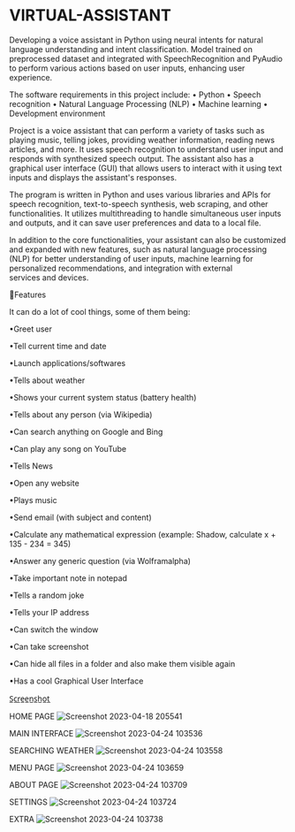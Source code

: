 # VIRTUAL-ASSISTANT
Developing a voice assistant in Python using neural intents for natural language understanding and intent classification. Model trained on preprocessed dataset and integrated with SpeechRecognition and PyAudio to perform various actions based on user inputs, enhancing user experience.

The software requirements in this project include:
• Python
• Speech recognition
• Natural Language Processing (NLP)
• Machine learning 
• Development environment

Project is a voice assistant that can perform a variety of tasks such as playing music, telling jokes, providing weather information, reading news articles, and more. It uses speech recognition to understand user input and responds with synthesized speech output. The assistant also has a graphical user interface (GUI) that allows users to interact with it using text inputs and displays the assistant's responses.

The program is written in Python and uses various libraries and APIs for speech recognition, text-to-speech synthesis, web scraping, and other functionalities. It utilizes multithreading to handle simultaneous user inputs and outputs, and it can save user preferences and data to a local file.

In addition to the core functionalities, your assistant can also be customized and expanded with new features, such as natural language processing (NLP) for better understanding of user inputs, machine learning for personalized recommendations, and integration with external services and devices.



💎Features

It can do a lot of cool things, some of them being:

•Greet user

•Tell current time and date

•Launch applications/softwares

•Tells about weather

•Shows your current system status (battery health)

•Tells about any person (via Wikipedia)

•Can search anything on Google  and Bing

•Can play any song on YouTube

•Tells News

•Open any website

•Plays music

•Send email (with subject and content)

•Calculate any mathematical expression (example: Shadow, calculate x + 135 - 234 = 345)

•Answer any generic question (via Wolframalpha)

•Take important note in notepad

•Tells a random joke

•Tells your IP address

•Can switch the window

•Can take screenshot

•Can hide all files in a folder and also make them visible again

•Has a cool Graphical User Interface




S̲c̲r̲e̲e̲n̲s̲h̲o̲t̲

HOME PAGE
![Screenshot 2023-04-18 205541](https://user-images.githubusercontent.com/131862797/234545291-dfae82ff-7123-4d97-aa11-b5bf3f4119fd.png)

MAIN INTERFACE
![Screenshot 2023-04-24 103536](https://user-images.githubusercontent.com/131862797/234546435-72100ec9-db56-4669-ba12-1fbc170947c9.png)

SEARCHING WEATHER
![Screenshot 2023-04-24 103558](https://user-images.githubusercontent.com/131862797/234546593-ff48e907-dfc9-46e0-8c82-fb424eed9cb4.png)

MENU PAGE
![Screenshot 2023-04-24 103659](https://user-images.githubusercontent.com/131862797/234546757-934c26c2-1c0e-48b1-a50d-3db36d773633.png)

ABOUT PAGE
![Screenshot 2023-04-24 103709](https://user-images.githubusercontent.com/131862797/234546873-7bdeb5d5-c589-4615-867d-56ba02abdf99.png)

SETTINGS
![Screenshot 2023-04-24 103724](https://user-images.githubusercontent.com/131862797/234547320-bcd03174-3bb9-4ab8-a14c-076279b62c4c.png)

EXTRA
![Screenshot 2023-04-24 103738](https://user-images.githubusercontent.com/131862797/234547563-137a18b0-cbd9-4da2-bb62-9b271d5482ee.png)





